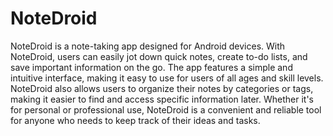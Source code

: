 # NoteDroid
NoteDroid is a note-taking app designed for Android devices. With NoteDroid, users can easily jot down quick notes, create to-do lists, and save important information on the go. The app features a simple and intuitive interface, making it easy to use for users of all ages and skill levels. NoteDroid also allows users to organize their notes by categories or tags, making it easier to find and access specific information later. Whether it's for personal or professional use, NoteDroid is a convenient and reliable tool for anyone who needs to keep track of their ideas and tasks.
